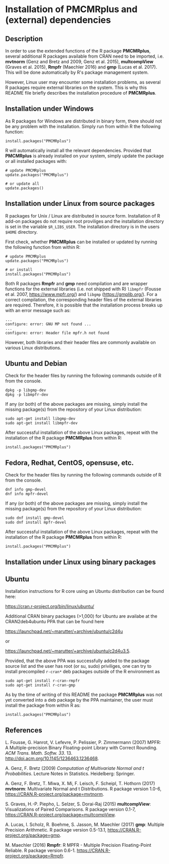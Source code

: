 Installation of PMCMRplus and (external) dependencies
=====================================================

Description
-----------

In order to use the extended functions of the R package **PMCMRplus**, 
several additional R packages available from CRAN need to
be imported, i.e. **mvtnorm** (Genz and Bretz and 2009, Genz et al.
2015), **multcompView** (Graves et al. 2015), **Rmpfr** (Maechler 2016)
and **gmp** (Lucas et al. 2017). This will be done automatically by R's
package management system.

However, Linux user may encounter some installation problems, as several
R packages require external libraries on the system. This is why this
README file briefly describes the installation procedure of
**PMCMRplus**.

Installation under Windows
--------------------------

As R packages for Windows are distributed in binary form, there should
not be any problem with the installation. Simply run from within R the
following function:

    install.packages("PMCMRplus")

R will automatically install all the relevant dependencies. Provided
that **PMCMRplus** is already installed on your system, simply update
the package or all installed packages with:

    # update PMCMRplus
    update.packages("PMCMRplus")

    # or update all
    update.packages()

Installation under Linux from source packages
---------------------------------------------

R packages for Unix / Linux are distributed in source form. Installation 
of R add-on packages do not require root proviliges and the installation 
directory is set in the variable `$R_LIBS_USER`. The installation
directory is in the users `$HOME` directory. 

First check, whether **PMCMRplus** can be installed or updated by running the
following function from within R:

    # update PMCMRplus
    update.packages("PMCMRplus")

    # or install
    install.packages("PMCMRplus")

Both R packages **Rmpfr** and **gmp** need compilation and are wrapper
functions for the external libraries (i.e. not shipped with R) `libmpfr`
(Fousse et al. 2007, <https://www.mpfr.org/>) and `libgmp`
(<https://gmplib.org/>). For a correct compilation, the corresponding
header files of the external libraries are required. Therefore, it is
possible that the installation process breaks up with an error message
such as:

    ...
    configure: error: GNU MP not found ...
    ...
    configure: error: Header file mpfr.h not found

However, both libraries and their header files are commonly available 
on various Linux distributions.

Ubuntu and Debian
-----------------

Check for the header files by running the following commands outside of
R from the console.

    dpkg -p libgmp-dev
    dpkg -p libmpfr-dev

If any (or both) of the above packages are missing, simply install the
missing package(s) from the repository of your Linux distribution:

    sudo apt-get install libgmp-dev
    sudo apt-get install libmpfr-dev

After successful installation of the above Linux packages, repeat with
the installation of the R package **PMCMRplus** from within R:

    install.packages("PMCMRplus")

Fedora, Redhat, CentOS, opensuse, etc.
--------------------------------------

Check for the header files by running the following commands outside of
R from the console.

    dnf info gmp-devel
    dnf info mpfr-devel

If any (or both) of the above packages are missing, simply install the
missing package(s) from the repository of your Linux distribution:

    sudo dnf install gmp-devel
    sudo dnf install mpfr-devel

After successful installation of the above Linux packages, repeat with
the installation of the R package **PMCMRplus** from within R:

    install.packages("PMCMRplus")

Installation under Linux using binary packages
----------------------------------------------

Ubuntu
------

Installation instructions for R core using an Ubuntu distribution 
can be found here:

<https://cran.r-project.org/bin/linux/ubuntu/>

Additional CRAN binary packages (>1,000) for Ubuntu are availabe 
at the CRAN2deb4ubuntu PPA that can be found here

<https://launchpad.net/~marutter/+archive/ubuntu/c2d4u>

or

<https://launchpad.net/~marutter/+archive/ubuntu/c2d4u3.5>.

Provided, that the above PPA was successfully added to the 
package source list and the user has root (or su, sudo) priviliges, 
one can try to install precompiled `r-cran*` deb packages 
outside of the R environment as

    sudo apt-get install r-cran-rmpfr
    sudo apt-get install r-cran-gmp

As by the time of writing of this README the package 
**PMCMRplus** was not yet converted into a deb package
by the PPA maintainer, the user must install the package from
within R as:

    install.packages("PMCMRplus")

References
----------

L. Fousse, G. Hanrot, V. Lefevre, P. Pelissier, P. Zimmermann (2007)
MPFR: A Multiple-precision Binary Floating-point Library with Correct
Rounding. *ACM Trans. Math. Softw. 33*. 13.
<http://doi.acm.org/10.1145/1236463.1236468>.

A. Genz, F. Bretz (2009) *Computation of Multivariate Normal and t
Probabilities*. Lecture Notes in Statistics. Heidelberg: Springer.

A. Genz, F. Bretz, T. Miwa, X. Mi, F. Leisch, F. Scheipl, T. Hothorn
(2017) **mvtnorm**: Multivariate Normal and t Distributions. R package
version 1.0-6, <https://CRAN.R-project.org/package=mvtnorm>.

S. Graves, H.-P. Piepho, L. Selzer, S. Dorai-Raj (2015)
**multcompView**: Visualizations of Paired Comparisons. R package
version 0.1-7, <https://CRAN.R-project.org/package=multcompView>.

A. Lucas, I. Scholz, R. Boehme, S. Jasson, M. Maechler (2017) **gmp**:
Multiple Precision Arithmetic. R package version 0.5-13.1,
<https://CRAN.R-project.org/package=gmp>.

M. Maechler (2016) **Rmpfr**: R MPFR - Multiple Precision Floating-Point
Reliable. R package version 0.6-1.
<https://CRAN.R-project.org/package=Rmpfr>.
